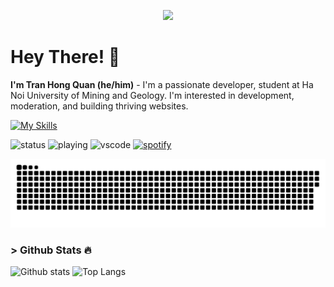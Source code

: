 <!-- Yahoooooo -->
<p align="center">
<img src="https://github-production-user-asset-6210df.s3.amazonaws.com/95228594/246629236-f87a91df-8d59-48ee-968b-b6c101b4d15f.gif" />
</p>

<!-- Intro  -->
# Hey There! 👋
**I'm Tran Hong Quan (he/him)** - I'm a passionate developer, student at Ha Noi University of Mining and Geology. I'm interested in development, moderation, and building thriving websites.





<!--Technical skills  -->
[![My Skills](https://skillicons.dev/icons?i=js,ts,scss,tailwind,bootstrap,angular,dotnet,mysql,firebase,mongodb,docker,postman,rider,git,arch&theme=dark)](https://skillicons.dev)

<!--Shields  -->
![status](https://nocache.advaith.workers.dev?url=https://img.shields.io/endpoint?url=https://dev.discordprofiles.me/api/badge/status/276544649148235776?simple=true)
![playing](https://nocache.advaith.workers.dev?url=https://img.shields.io/endpoint?url=https://dev.discordprofiles.me/api/badge/playing/276544649148235776)
![vscode](https://nocache.advaith.workers.dev?url=https://img.shields.io/endpoint?url=https://dev.discordprofiles.me/api/badge/vscode/276544649148235776)
[![spotify](https://nocache.advaith.workers.dev?url=https://img.shields.io/endpoint?url=https://dev.discordprofiles.me/api/badge/spotify/276544649148235776)](https://dev.discordprofiles.me/openspotify/276544649148235776)


<!-- contribution snake  -->
<p align="center">
   <source media="(prefers-color-scheme: dark)" srcset=https://github.com/anotherkj/anotherkj/blob/output/github-contribution-grid-snake-dark.svg">
   <img alt="github contribution grid snake animation" src="https://github.com/anotherkj/anotherkj/blob/output/github-contribution-grid-snake-dark.svg">
</p>

<!--Github Stats -->
### &gt; Github Stats :fire:
<div >
      <img alt="Github stats"  src="https://github-readme-stats.vercel.app/api?username=tranhongquandev&theme=blueberry&count_private=true&hide_border=true&line_height=20">               
      <img alt="Top Langs"  src="https://github-readme-stats.vercel.app/api/top-langs/?username=tandpfun&layout=compact&theme=blueberry&count_private=true&hide_border=true">  
</div>






